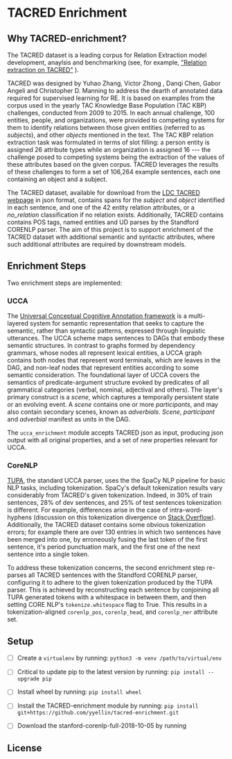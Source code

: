 TACRED Enrichment
=================
Why TACRED-enrichment?
----------------------
The TACRED dataset is a leading corpus for Relation Extraction model development, anaylsis and benchmarking  (see, for example,  ["Relation extraction on TACRED"](https://paperswithcode.com/sota/relation-extraction-on-tacred#:~:text=TACRED%20is%20a%20large%2Dscale,Population%20(TAC%20KBP)%20challenges) ).

TACRED was designed by Yuhao Zhang, Victor Zhong , Danqi Chen, Gabor Angeli and Christopher D. Manning to address the dearth of annotated data required for supervised learning for RE. It is based on examples from the corpus used in the yearly TAC Knowledge Base Population (TAC KBP) challenges, conducted from 2009 to 2015. In each annual challenge, 100 entities, people, and organizations, were provided to competing systems for them to identify relations between those given entities (referred to as *subjects*), and other *objects* mentioned in the text. The TAC KBP relation extraction task was formulated in terms of slot filling: a person entity is assigned 26 attribute types while an organization is assigned 16 --- the challenge posed to competing systems being the extraction of the values of these attributes based on the given corpus. TACRED leverages the results of these challenges to form a set of 106,264 example sentences, each one containing an object and a subject. 

The TACRED dataset, available for download  from the [LDC TACRED webpage](https://catalog.ldc.upenn.edu/LDC2018T24) in json format, contains spans for the *subject* and *object* identified in each sentence, and one of the 42 entity relation attributes, or a *no\_relation* classification if no relation exists.  Additionally, TACRED contains contains POS tags, named entities and UD parses by the Standford CORENLP parser. 
The aim of this project is to support enrichment of the TACRED dataset with additional semantic and syntactic attributes, where such additional attributes are required by downstream models. 

## Enrichment Steps
Two enrichment steps are implemented:

### UCCA 

The [Universal Conceptual Cognitive Annotation framework](https://universalconceptualcognitiveannotation.github.io/) is a multi-layered system for semantic representation that seeks to capture the semantic, rather than syntactic patterns, expressed through linguistic utterances. The UCCA scheme maps sentences to DAGs that embody these semantic structures. In contrast to graphs formed by dependency grammars, whose nodes all represent lexical entities, a UCCA graph contains both nodes that represent word terminals, which are leaves in the DAG, and non-leaf nodes that represent entities according to some semantic consideration. The foundational layer of UCCA covers the semantics of predicate-argument structure evoked by predicates of all grammatical categories (verbal, nominal, adjectival and others). The layer's primary construct is a *scene*, which captures a temporally persistent state or an evolving event. A *scene* contains one or more *participants*, and may also contain secondary scenes, known as *adverbials*. *Scene*, *participant* and *adverbial* manifest as units in the DAG. 

The `ucca_enrichment` module accepts TACRED json as input, producing json output with all original properties, and a set of new properties relevant for UCCA.

### CoreNLP

[TUPA](https://github.com/danielhers/tupa), the standard UCCA parser, uses the the SpaCy NLP pipeline for basic NLP tasks, including tokenization. SpaCy's default tokenization results vary considerably from TACRED's given tokenization. Indeed, in 30% of train sentences, 28% of dev sentences, and 25% of test sentences tokenization is different. For example, differences arise in the case of intra-word-hyphens (discussion on this tokenization divergence on [Stack Overflow](https://stackoverflow.com/questions/52293874/why-does-spacy-not-preserve-intra-word-hyphens-during-tokenization-like-stanford)). Additionally, the TACRED dataset contains some obvious tokenization errors; for example there are over 130 entries in which two sentences have been merged into one, by erroneously fusing the last token of the first sentence, it's period punctuation mark, and the first one of the next sentence into a single token. 

To address these tokenization concerns, the second enrichment step re-parses all TACRED sentences with the Standford CORENLP parser, configuring it to adhere to the given tokenization produced by the TUPA parser. This is achieved by reconstructing each sentence by conjoining all TUPA generated tokens with a whitespace in between them, and then setting CORE NLP's  `tokenize.whitespace` flag to True. This results in a tokenization-aligned `corenlp_pos`, `corenlp_head`,  and `corenlp_ner` attribute set.

## Setup

- [ ] Create a `virtualenv` by running: `python3 -m venv /path/to/virtual/env`
- [ ] Critical to update pip to the latest version by running: `pip install --upgrade pip`
- [ ] Install wheel by running: `pip install wheel`
- [ ] Install the TACRED-enrichment module by running: `pip install git+https://github.com/yyellin/tacred-enrichment.git`
- [ ] Download the stanford-corenlp-full-2018-10-05 by running 


License
-------
